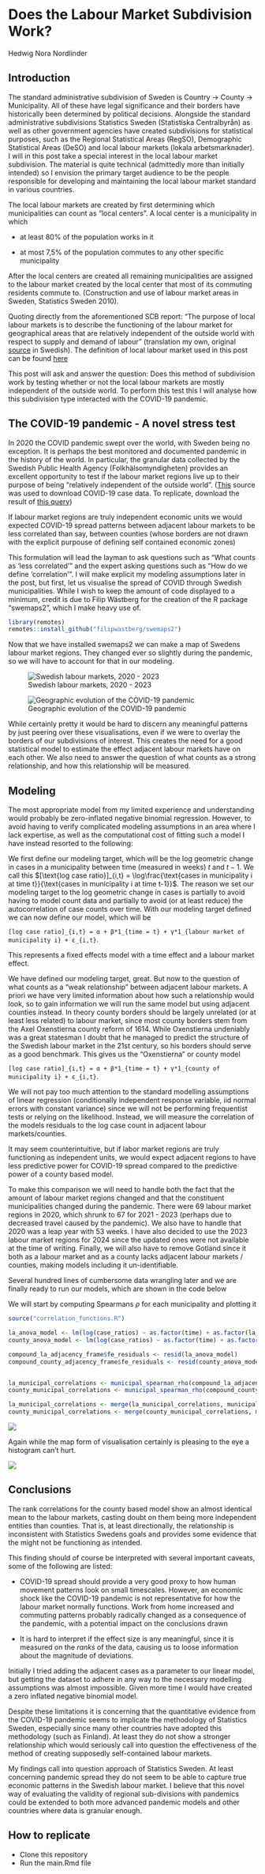 # Does the Labour Market Subdivision Work?

Hedwig Nora Nordlinder

## Introduction

The standard administrative subdivision of Sweden is Country -\> County
-\> Municipality. All of these have legal significance and their borders
have historically been determined by political decisions. Alongside the
standard administrative subdivisions Statistics Sweden (Statistiska
Centralbyrån) as well as other government agencies have created
subdivisions for statistical purposes, such as the Regional Statistical
Areas (RegSO), Demographic Statistical Areas (DeSO) and local labour
markets (lokala arbetsmarknader). I will in this post take a special
interest in the local labour market subdivision. The material is quite
technical (admittedly more than initially intended) so I envision the
primary target audience to be the people responsible for developing and
maintaining the local labour market standard in various countries.

The local labour markets are created by first determining which
municipalities can count as “local centers”. A local center is a
municipality in which

- at least 80% of the population works in it

- at most 7,5% of the population commutes to any other specific
  municipality

After the local centers are created all remaining municipalities are
assigned to the labour market created by the local center that most of
its commuting residents commute to. (Construction and use of labour
market areas in Sweden, Statistics Sweden 2010).

Quoting directly from the aforementioned SCB report: “The purpose of
local labour markets is to describe the functioning of the labour market
for geographical areas that are relatively independent of the outside
world with respect to supply and demand of labour” (translation my own,
original
[source](https://share.scb.se/ov9993/data/publikationer/statistik/_publikationer/am0207_2009a01_br_am95br1001.pdf)
in Swedish). The definition of local labour market used in this post can
be found
[here](https://www.scb.se/hitta-statistik/statistik-efter-amne/arbetsmarknad/sysselsattning-forvarvsarbete-och-arbetstider/befolkningens-arbetsmarknadsstatus/produktrelaterat/fordjupad-information/lokala-arbetsmarknader-la/)

This post will ask and answer the question: Does this method of
subdivision work by testing whether or not the local labour markets are
mostly independent of the outside world. To perform this test this I
will analyse how this subdivision type interacted with the COVID-19
pandemic.

## The COVID-19 pandemic - A novel stress test

In 2020 the COVID pandemic swept over the world, with Sweden being no
exception. It is perhaps the best monitored and documented pandemic in
the history of the world. In particular, the granular data collected by
the Swedish Public Health Agency (Folkhälsomyndigheten) provides an
excellent opportunity to test if the labour market regions live up to
their purpose of being “relatively independent of the outside world”.
([This](https://fohm-app.folkhalsomyndigheten.se/Folkhalsodata/pxweb/sv/A_Folkhalsodata/A_Folkhalsodata__H_Sminet__covid19__falldata/bcov19Kom.px/)
source was used to download COVID-19 case data. To replicate, download
the result of [this
query](https://fohm-app.folkhalsomyndigheten.se/Folkhalsodata/sq/02907364-efc9-4436-ab67-3c66c8c0e0b1))

If labour market regions are truly independent economic units we would
expected COVID-19 spread patterns between adjacent labour markets to be
less correlated than say, between counties (whose borders are not drawn
with the explicit purpouse of defining self contained economic zones)

This formulation will lead the layman to ask questions such as “What
counts as ‘less correlated’” and the expert asking questions such as
“How do we define ‘correlation’”. I will make explicit my modeling
assumptions later in the post, but first, let us visualise the spread of
COVID through Swedish municipalities. While I wish to keep the amount of
code displayed to a minimum, credit is due to Filip Wästberg for the
creation of the R package “swemaps2”, which I make heavy use of.

``` r
library(remotes)
remotes::install_github("filipwastberg/swemaps2")
```

Now that we have installed swemaps2 we can make a map of Swedens labour
market regions. They changed ever so slightly during the pandemic, so we
will have to account for that in our modeling.

<figure>
<img src="la_markets.png" alt="Swedish labour markets, 2020 - 2023" />
<figcaption aria-hidden="true">Swedish labour markets, 2020 -
2023</figcaption>
</figure>

<figure>
<img src="municipal_spread.gif"
alt="Geographic evolution of the COVID-19 pandemic" />
<figcaption aria-hidden="true">Geographic evolution of the COVID-19
pandemic</figcaption>
</figure>

While certainly pretty it would be hard to discern any meaningful
patterns by just peering over these visualisations, even if we were to
overlay the borders of our subdivisions of interest. This creates the
need for a good statistical model to estimate the effect adjacent labour
markets have on each other. We also need to answer the question of what
counts as a strong relationship, and how this relationship will be
measured.

## Modeling

The most appropriate model from my limited experience and understanding
would probably be zero-inflated negative binomial regression. However,
to avoid having to verify complicated modeling assumptions in an area
where I lack expertise, as well as the computational cost of fitting
such a model I have instead resorted to the following:

We first define our modeling target, which will be the log geometric
change in cases in a municipality between time (measured in weeks) $t$
and $t-1$. We call this $[\text{log case ratio}]_{i,t} = \log\frac{\text{cases in municipality i at time t}}{\text{cases in municipality i at time t-1}}$.
The reason we set our modeling target to the log geometric change in
cases is partially to avoid having to model count data and partially to
avoid (or at least reduce) the autocorrelation of case counts over time.
With our modeling target defined we can now define our model, which will
be

`[log case ratio]_{i,t} = α + β*1_{time = t} + γ*1_{labour market of municipality i} + ε_{i,t}`.

This represents a fixed effects model with a time effect and a labour
market effect.

We have defined our modeling target, great. But now to the question of
what counts as a “weak relationship” between adjacent labour markets. A
priori we have very limited information about how such a relationship
would look, so to gain information we will run the same model but using
adjacent counties instead. In theory county borders should be largely
unrelated (or at least less related) to labour market, since most county
borders stem from the Axel Oxenstierna county reform of 1614. While
Oxenstierna undeniably was a great statesman I doubt that he managed to
predict the structure of the Swedish labour market in the 21st century,
so his borders should serve as a good benchmark. This gives us the
“Oxenstierna” or county model

`[log case ratio]_{i,t} = α + β*1_{time = t} + γ*1_{county of municipality i} + ε_{i,t}`.

We will not pay too much attention to the standard modelling assumptions
of linear regression (conditionally independent response variable, iid
normal errors with constant variance) since we will not be performing
frequentist tests or relying on the likelihood. Instead, we will measure
the correlation of the models residuals to the log case count in
adjacent labour markets/counties.

It may seem counterintuitive, but if labor market regions are truly
functioning as independent units, we would expect adjacent regions to
have less predictive power for COVID-19 spread compared to the
predictive power of a county based model.

To make this comparison we will need to handle both the fact that the
amount of labour market regions changed and that the constituent
municipalities changed during the pandemic. There were 69 labour market
regions in 2020, which shrunk to 67 for 2021 - 2023 (perhaps due to
decreased travel caused by the pandemic). We also have to handle that
2020 was a leap year with 53 weeks. I have also decided to use the 2023
labour market regions for 2024 since the updated ones were not available
at the time of writing. Finally, we will also have to remove Gotland
since it both as a labour market and as a county lacks adjacent labour
markets / counties, making models including it un-identifiable.

Several hundred lines of cumbersome data wrangling later and we are
finally ready to run our models, which are shown in the code below

We will start by computing Spearmans $\rho$ for each municipality and
plotting it

``` r
source("correlation_functions.R")

la_anova_model <- lm(log(case_ratios) ~ as.factor(time) + as.factor(la_region), data = compound_la_adjacency_frame)
county_anova_model <- lm(log(case_ratios) ~ as.factor(time) + as.factor(county), data = compound_county_adjacency_frame)

compound_la_adjacency_frame$fe_residuals <- resid(la_anova_model)
compound_county_adjacency_frame$fe_residuals <- resid(county_anova_model)


la_municipal_correlations <- municipal_spearman_rho(compound_la_adjacency_frame)
county_municipal_correlations <- municipal_spearman_rho(compound_county_adjacency_frame)

la_municipal_correlations <- merge(la_municipal_correlations, municipality, by.x = "municipal_code", by.y = "kn_kod")
county_municipal_correlations <- merge(county_municipal_correlations, municipality, by.x = "municipal_code", by.y = "kn_kod")
```

![](main_files/figure-gfm/unnamed-chunk-14-1.png)<!-- -->

Again while the map form of visualisation certainly is pleasing to the
eye a histogram can’t hurt.

![](main_files/figure-gfm/unnamed-chunk-15-1.png)<!-- -->

## Conclusions

The rank correlations for the county based model show an almost identical mean to the labour markets, casting doubt on them being more independent entities than
counties. That is, at least directionally, the relationship is
inconsistent with Statistics Swedens goals and provides some evidence that the might not be functioning as intended. 

This finding should of course be interpreted with several important
caveats, some of the following are listed:

- COVID-19 spread should provide a very good proxy to how human movement
  patterns look on small timescales. However, an economic shock like the
  COVID-19 pandemic is not representative for how the labour market
  normally functions. Work from home increased and commuting patterns
  probably radically changed as a consequence of the pandemic, with a
  potential impact on the conclusions drawn

- It is hard to interpret if the effect size is any meaningful, since it
  is measured on the *ranks* of the data, causing us to loose
  information about the magnitude of deviations.

Initially I tried adding the adjacent cases as a parameter to our linear
model, but getting the dataset to adhere in any way to the necessary
modelling assumptions was almost impossible. Given more time I would
have created a zero inflated negative binomial model.

Despite these limitations it is concerning that the quantitative
evidence from the COVID-19 pandemic seems to implicate the methodology
of Statistics Sweden, especially since many other countries have adopted
this methodology (such as Finland). At least they do not show a stronger relationship which would seriously call into question the
effectiveness of the method of creating supposedly self-contained labour
markets.

My findings call into question approach of
Statistics Sweden. At least concerning pandemic spread they do not seem to be able to capture true economic patterns
in the Swedish labour market. I believe that this novel way of evaluating the validity of regional sub-divisions with pandemics could be extended to both more
advanced pandemic models and other countries where data is granular
enough.

## How to replicate

- Clone this repository
- Run the main.Rmd file
